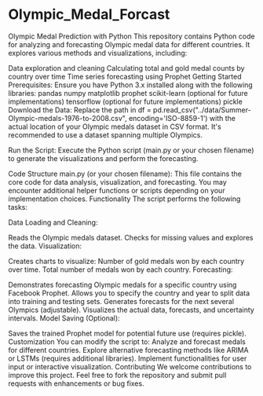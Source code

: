# Olympic_Medal_Forcast
Olympic Medal Prediction with Python
This repository contains Python code for analyzing and forecasting Olympic medal data for different countries. It explores various methods and visualizations, including:

Data exploration and cleaning
Calculating total and gold medal counts by country over time
Time series forecasting using Prophet
Getting Started
Prerequisites: Ensure you have Python 3.x installed along with the following libraries:
pandas
numpy
matplotlib
prophet
scikit-learn (optional for future implementations)
tensorflow (optional for future implementations)
pickle
Download the Data: Replace the path in df = pd.read_csv("../data/Summer-Olympic-medals-1976-to-2008.csv", encoding='ISO-8859-1') with the actual location of your Olympic medals dataset in CSV format. It's recommended to use a dataset spanning multiple Olympics.

Run the Script: Execute the Python script (main.py or your chosen filename) to generate the visualizations and perform the forecasting.

Code Structure
main.py (or your chosen filename): This file contains the core code for data analysis, visualization, and forecasting.
You may encounter additional helper functions or scripts depending on your implementation choices.
Functionality
The script performs the following tasks:

Data Loading and Cleaning:

Reads the Olympic medals dataset.
Checks for missing values and explores the data.
Visualization:

Creates charts to visualize:
Number of gold medals won by each country over time.
Total number of medals won by each country.
Forecasting:

Demonstrates forecasting Olympic medals for a specific country using Facebook Prophet.
Allows you to specify the country and year to split data into training and testing sets.
Generates forecasts for the next several Olympics (adjustable).
Visualizes the actual data, forecasts, and uncertainty intervals.
Model Saving (Optional):

Saves the trained Prophet model for potential future use (requires pickle).
Customization
You can modify the script to:
Analyze and forecast medals for different countries.
Explore alternative forecasting methods like ARIMA or LSTMs (requires additional libraries).
Implement functionalities for user input or interactive visualization.
Contributing
We welcome contributions to improve this project. Feel free to fork the repository and submit pull requests with enhancements or bug fixes.
